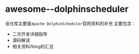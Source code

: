 # awesome--dolphinscheduler
该仓库主要是`Apache DolphinScheduler`官网资料的补充
主要包含：
+ 二次开发详细指导
+ 源码解读
+ 相关资料/blog的汇总
